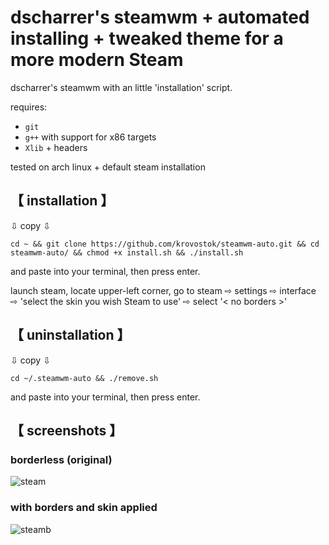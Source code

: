 
# dscharrer's steamwm + automated installing + tweaked theme for a more modern Steam

dscharrer's steamwm with an little 'installation' script.

requires:
- `git`
- `g++` with support for x86 targets
- `Xlib` + headers

tested on arch linux + default steam installation

## 【 installation 】

⇩ copy ⇩
```
cd ~ && git clone https://github.com/krovostok/steamwm-auto.git && cd steamwm-auto/ && chmod +x install.sh && ./install.sh
```
and paste into your terminal, then press enter.

launch steam, locate upper-left corner, go to steam ⇨ settings ⇨ interface ⇨ 'select the skin you wish Steam to use' ⇨ select '< no borders >'

## 【 uninstallation 】

⇩ copy ⇩
```
cd ~/.steamwm-auto && ./remove.sh
```
and paste into your terminal, then press enter.

## 【 screenshots 】

### borderless (original)
![steam](https://user-images.githubusercontent.com/95653526/196628608-2362b6db-9410-42bf-a8d3-57df84d89fe5.png)

### with borders and skin applied
![steamb](https://user-images.githubusercontent.com/95653526/196628633-94957c9c-3564-4c02-bb25-c95714b144c4.png)
